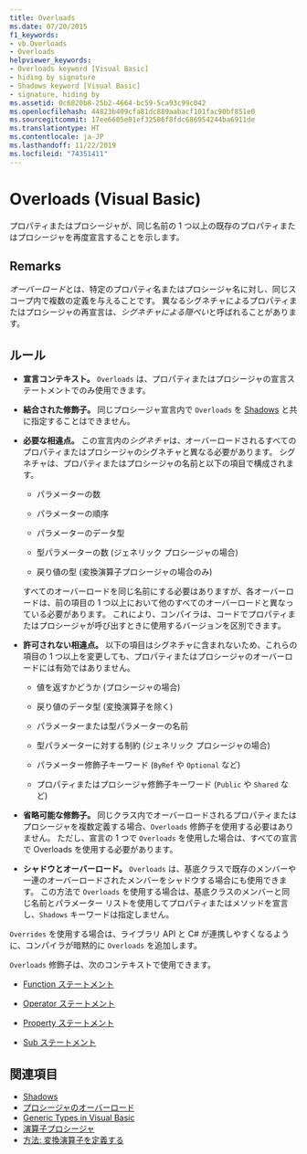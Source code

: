 ```yaml
---
title: Overloads
ms.date: 07/20/2015
f1_keywords:
- vb.Overloads
- Overloads
helpviewer_keywords:
- Overloads keyword [Visual Basic]
- hiding by signature
- Shadows keyword [Visual Basic]
- signature, hiding by
ms.assetid: 0c6820b8-25b2-4664-bc59-5ca93c99c042
ms.openlocfilehash: 44823b409cfa81dc889aabacf101fac90bf851e0
ms.sourcegitcommit: 17ee6605e01ef32506f8fdc686954244ba6911de
ms.translationtype: HT
ms.contentlocale: ja-JP
ms.lasthandoff: 11/22/2019
ms.locfileid: "74351411"
---
```

# <a name="overloads-visual-basic"></a>Overloads (Visual Basic)

プロパティまたはプロシージャが、同じ名前の 1 つ以上の既存のプロパティまたはプロシージャを再度宣言することを示します。

## <a name="remarks"></a>Remarks

*オーバーロード*とは、特定のプロパティ名またはプロシージャ名に対し、同じスコープ内で複数の定義を与えることです。 異なるシグネチャによるプロパティまたはプロシージャの再宣言は、*シグネチャによる隠ぺい*と呼ばれることがあります。

## <a name="rules"></a>ルール

- **宣言コンテキスト。** `Overloads` は、プロパティまたはプロシージャの宣言ステートメントでのみ使用できます。

- **結合された修飾子。** 同じプロシージャ宣言内で `Overloads` を [Shadows](../../../visual-basic/language-reference/modifiers/shadows.md) と共に指定することはできません。

- **必要な相違点。** この宣言内の*シグネチャ*は、オーバーロードされるすべてのプロパティまたはプロシージャのシグネチャと異なる必要があります。 シグネチャは、プロパティまたはプロシージャの名前と以下の項目で構成されます。

  - パラメーターの数

  - パラメーターの順序

  - パラメーターのデータ型

  - 型パラメーターの数 (ジェネリック プロシージャの場合)

  - 戻り値の型 (変換演算子プロシージャの場合のみ)

  すべてのオーバーロードを同じ名前にする必要はありますが、各オーバーロードは、前の項目の 1 つ以上において他のすべてのオーバーロードと異なっている必要があります。 これにより、コンパイラは、コードでプロパティまたはプロシージャが呼び出すときに使用するバージョンを区別できます。

- **許可されない相違点。** 以下の項目はシグネチャに含まれないため、これらの項目の 1 つ以上を変更しても、プロパティまたはプロシージャのオーバーロードには有効ではありません。

  - 値を返すかどうか (プロシージャの場合)

  - 戻り値のデータ型 (変換演算子を除く)

  - パラメーターまたは型パラメーターの名前

  - 型パラメーターに対する制約 (ジェネリック プロシージャの場合)

  - パラメーター修飾子キーワード (`ByRef` や `Optional` など)

  - プロパティまたはプロシージャ修飾子キーワード (`Public` や `Shared` など)

- **省略可能な修飾子。** 同じクラス内でオーバーロードされるプロパティまたはプロシージャを複数定義する場合、`Overloads` 修飾子を使用する必要はありません。 ただし、宣言の 1 つで `Overloads` を使用した場合は、すべての宣言で Overloads を使用する必要があります。

- **シャドウとオーバーロード。** `Overloads` は、基底クラスで既存のメンバーや一連のオーバーロードされたメンバーをシャドウする場合にも使用できます。 この方法で `Overloads` を使用する場合は、基底クラスのメンバーと同じ名前とパラメーター リストを使用してプロパティまたはメソッドを宣言し、`Shadows` キーワードは指定しません。

`Overrides` を使用する場合は、ライブラリ API と C# が連携しやすくなるように、コンパイラが暗黙的に `Overloads` を追加します。

`Overloads` 修飾子は、次のコンテキストで使用できます。

- [Function ステートメント](../../../visual-basic/language-reference/statements/function-statement.md)

- [Operator ステートメント](../../../visual-basic/language-reference/statements/operator-statement.md)

- [Property ステートメント](../../../visual-basic/language-reference/statements/property-statement.md)

- [Sub ステートメント](../../../visual-basic/language-reference/statements/sub-statement.md)

## <a name="see-also"></a>関連項目

- [Shadows](../../../visual-basic/language-reference/modifiers/shadows.md)
- [プロシージャのオーバーロード](../../../visual-basic/programming-guide/language-features/procedures/procedure-overloading.md)
- [Generic Types in Visual Basic](../../../visual-basic/programming-guide/language-features/data-types/generic-types.md)
- [演算子プロシージャ](../../../visual-basic/programming-guide/language-features/procedures/operator-procedures.md)
- [方法: 変換演算子を定義する](../../../visual-basic/programming-guide/language-features/procedures/how-to-define-a-conversion-operator.md)
